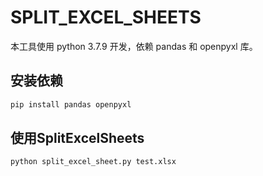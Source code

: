 # SPLIT_EXCEL_SHEETS
本工具使用 python 3.7.9 开发，依赖 pandas 和 openpyxl 库。

## 安装依赖
```bash
pip install pandas openpyxl
```

## 使用SplitExcelSheets
```bash
python split_excel_sheet.py test.xlsx
```